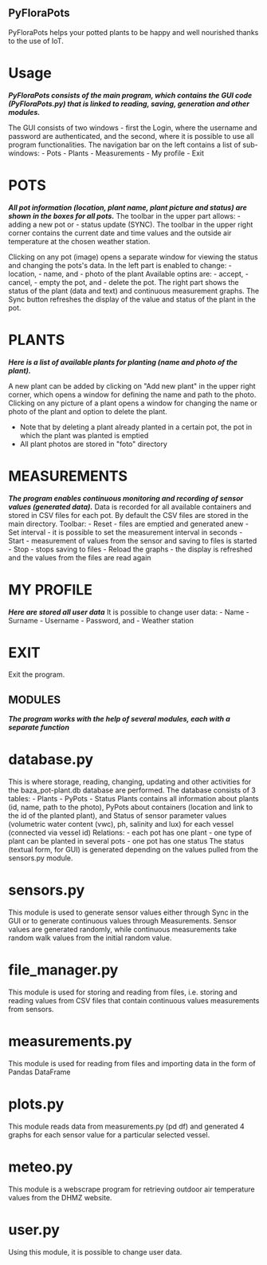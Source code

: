 ## PyFloraPots

PyFloraPots helps your potted plants to be happy and well nourished thanks to the use of IoT.

# Usage
***PyFloraPots consists of the main program, which contains the GUI code (PyFloraPots.py) that is linked to reading, saving, generation and other modules.***

The GUI consists of two windows - first the Login, where the username and password are authenticated, and the second, where it is possible to use
all program functionalities.
The navigation bar on the left contains a list of sub-windows:
    - Pots
    - Plants
    - Measurements
    - My profile
    - Exit

# POTS
***All pot information (location, plant name, plant picture and status) are shown in the boxes for all pots.***
The toolbar in the upper part allows:
    - adding a new pot or
    - status update (SYNC).
The toolbar in the upper right corner contains the current date and time values and the outside air temperature at the chosen weather station.

Clicking on any pot (image) opens a separate window for viewing the status and changing the pots's data.
In the left part is enabled to change:
    - location,
    - name, and
    - photo of the plant
Available optins are:
    - accept,
    - cancel,
    - empty the pot, and
    - delete the pot.
The right part shows the status of the plant (data and text) and continuous measurement graphs.
The Sync button refreshes the display of the value and status of the plant in the pot.

# PLANTS
***Here is a list of available plants for planting (name and photo of the plant).*** 

A new plant can be added by clicking on "Add new plant" in the upper right corner, which opens a window for defining the name and path to the photo.
Clicking on any picture of a plant opens a window for changing the name or photo of the plant and option to delete the plant.
- Note that by deleting a plant already planted in a certain pot, the pot in which the plant was planted is emptied
- All plant photos are stored in "foto" directory

# MEASUREMENTS
***The program enables continuous monitoring and recording of sensor values (generated data).*** 
Data is recorded for all available containers and stored in CSV files for each pot. By default the CSV files are stored in the main directory.
Toolbar:
    - Reset - files are emptied and generated anew
    - Set interval - it is possible to set the measurement interval in seconds
    - Start - measurement of values from the sensor and saving to files is started
    - Stop - stops saving to files
    - Reload the graphs - the display is refreshed and the values from the files are read again

# MY PROFILE
***Here are stored all user data***
It is possible to change user data:
    - Name
    - Surname
    - Username
    - Password, and
    - Weather station

# EXIT
Exit the program.

## MODULES
***The program works with the help of several modules, each with a separate function***

# database.py
This is where storage, reading, changing, updating and other activities for the baza_pot-plant.db database are performed.
The database consists of 3 tables:
    - Plants
    - PyPots
    - Status
Plants contains all information about plants (id, name, path to the photo), PyPots about containers (location and link to the id of the planted plant), and
Status of sensor parameter values (volumetric water content (vwc), ph, salinity and lux) for each vessel (connected via vessel id)
Relations:
    - each pot has one plant
    - one type of plant can be planted in several pots
    - one pot has one status
The status (textual form, for GUI) is generated depending on the values pulled from the sensors.py module.

# sensors.py
This module is used to generate sensor values either through Sync in the GUI or to generate continuous values through Measurements.
Sensor values are generated randomly, while continuous measurements take random walk values from the initial random value.

# file_manager.py
This module is used for storing and reading from files, i.e. storing and reading values from CSV files that contain continuous values
measurements from sensors.

# measurements.py
This module is used for reading from files and importing data in the form of Pandas DataFrame

# plots.py
This module reads data from measurements.py (pd df) and generated 4 graphs for each sensor value for a particular selected vessel.

# meteo.py
This module is a webscrape program for retrieving outdoor air temperature values from the DHMZ website.

# user.py
Using this module, it is possible to change user data.